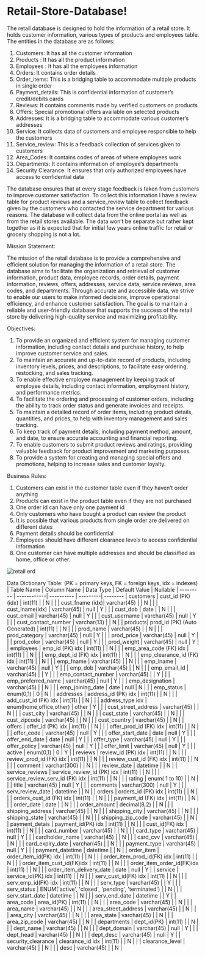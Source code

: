 # Retail-Store-Database!


The retail database is designed to hold the information of a retail store. It holds customer information, various types of products and employees table.
The entities in the database are as follows:

1) Customers:  It has all the customer information
2) Products : It has all the product information
3) Employees : It has all the employees information
4) Orders: It contains order details
5) Order_items: This is a bridging table to accommodate multiple products in single order
6) Payment_details: This is confidential information of customer’s credit/debits cards
7) Reviews: It contains comments made by verified customers on products
8) Offers: Special promotional offers available on selected products
9) Addresses: It is a bridging table to accommodate various customer’s addresses
10) Service: It collects data of customers and employee responsible to help the customers
11) Service_review: This is a feedback collection of services given to customers
12) Area_Codes: It contains codes of areas of where employees work
13) Departments: It contains information of employee’s departments
14) Security Clearance: It ensures that only authorized employees have access to confidential data

The database ensures that at every stage feedback is taken from customers to improve customer satisfaction. To collect this information I have a review table for product reviews and a service_review table to collect feedback given by the customers who contacted the service department for various reasons. The database will collect data from the online portal as well as from the retail stores available. The data won’t be separate but rather kept together as it is expected that for initial few years online traffic for retail or grocery shopping is not a lot.

Mission Statement:

The mission of the retail database is to provide a comprehensive and efficient solution for managing the information of a retail store. The database aims to facilitate the organization and retrieval of customer information, product data, employee records, order details, payment information, reviews, offers, addresses, service data, service reviews, area codes, and departments. Through accurate and accessible data, we strive to enable our users to make informed decisions, improve operational efficiency, and enhance customer satisfaction. The goal is to maintain a reliable and user-friendly database that supports the success of the retail store by delivering high-quality service and maximizing profitability.


Objectives:
1) To provide an organized and efficient system for managing customer information, including contact details and purchase history, to help improve customer service and sales.
2) To maintain an accurate and up-to-date record of products, including inventory levels, prices, and descriptions, to facilitate easy ordering, restocking, and sales tracking.
3) To enable effective employee management by keeping track of employee details, including contact information, employment history, and performance metrics.
4) To facilitate the ordering and processing of customer orders, including the ability to track order status and generate invoices and receipts.
5) To maintain a detailed record of order items, including product details, quantities, and prices, to help with inventory management and sales tracking.
6) To keep track of payment details, including payment method, amount, and date, to ensure accurate accounting and financial reporting.
7) To enable customers to submit product reviews and ratings, providing valuable feedback for product improvement and marketing purposes.
8) To provide a system for creating and managing special offers and promotions, helping to increase sales and customer loyalty.

Business Rules:
1) Customers can exist in the customer table even if they haven’t order anything
2) Products can exist in the product table even if they are not purchased
3) One order id can have only one payment id
4) Only customers who have bought a product can review the product
5) It is possible that various products from single order are delivered on different dates
6) Payment details should be confidential
7) Employees should have different clearance levels to access confidential information
8) One customer can have multiple addresses and should be classified as home, office or other.

![retail erd](https://user-images.githubusercontent.com/128107742/229370328-747272d4-6204-44dd-aad2-0c385eeaf0c5.png)

Data Dictionary Table: (PK = primary keys, FK = foreign keys, idx = indexes)
| Table Name | Column Name | Data Type | Default Value | Nullable
| --------- | ------------| ---------- | ---------| -------- |
customers	| cust_id (PK) (idx) |	int(11) | | N |
| | cust_fname (idx)|	varchar(45)	| | N |
| | cust_lname(idx)	| varchar(45) |	null |	Y |
| | cust_dob |	date	| |	N |
| | cust_email |	varchar(45) |	null |	Y |
| | cust_username |	varchar(45) |	null |	Y |
| | cust_contact_number |	varchar(13)	| |	N |
| products|	prod_id (PK) (Auto Generated)	| int(11)	| |	N |
| | prod_name	| varchar(45)	| |	N |
| | prod_category	| varchar(45)	| null |	Y |
| | prod_price	| varchar(45)	| null |	Y |
| | prod_color |	varchar(45) |	null	| Y |
| | prod_weight	| varchar(45) |	null |	Y |
| employees	| emp_id (PK) idx	| int(11) |	 |	N |
|	| emp_area_code (FK) idx | int(11) |	|	N |
| |	emp_dept_id (FK) idx	| int(11)	| |	N |
|	| emp_clearance_id (FK) idx |	int(11)	| |	N |
|	| emp_fname	| varchar(45)	|	| N |
| |	emp_lname	| varchar(45)	| null | Y |
| |	emp_dob	| varchar(45)	| | 	N |
| |	emp_email_id	| varchar(45)	| |	Y |
| |	emp_contact_number	| varchar(45)	| |	Y |
| |	emp_preferred_name |	varchar(45)	| null |	Y |
| |	emp_designation	| varchar(45)	| |	N |
| |	emp_joining_date |	date	| null	| N |
| |	emp_status |	enum(0,1) |	0 |	N |
| addresses	| address_id (PK) idx	| int(11) | |		N |
| |	add_cust_id (FK) idx |	int(11)	| |	N |
| |	address_type idx	| enum(home,office,other)	| other	| Y |
| |	cust_street_address	| varchar(45)	| |	N |
| |	cust_city	| varchar(45)	|	| N |
| |	cust_state	| varchar(45)	| |	N |
| |	cust_zipcode	| varchar(45)	| |	N |
| |	cust_country |	varchar(45)	| |	N |
| offers | offer_id (PK) idx | int(11) |  | N | 
| | offer_prod_id (FK) idx | int(11) |  | N | 
| | offer_code | varchar(45) | null | Y | 
| | offer_start_date | date | null | Y | 
| | offer_end_date | date | null | Y | 
| | offer_type | varchar(45) | null | Y | 
| | offer_policy | varchar(45) | null | Y | 
| | offer_limit | varchar(45) | null | Y | 
| | active | enum(0,1) | 0 | Y | 
| reviews | review_id (PK) idx | int(11) |  | N | 
| | review_prod_id (FK) idx | int(11) |  | N | 
| | review_cust_id (FK) idx | int(11) |  | N | 
| | comment | varchar(300) |  | N | 
| | review_date | datetime |  | N | 
| service_reviews | service_review_id (PK) idx | int(11) |  | N | 
| | service_review_serv_id (FK) idx | int(11) |  | N | 
| | rating | enum( 1 to 10) |  | N | 
| | title | varchar(45) | null | Y | 
| | comments | varchar(300) | null | Y | 
| | serv_review_date | datetime |  | N |
| orders | orders_id (PK) idx | int(11) |  | N | 
| | orders_cust_id (FK) idx | int(11) |  | N | 
| | payment_id (FK) idx | int(11) |  | N | 
| | order_date | date |  | N | 
| | order_amount | decimal(8,2) |  | N | 
| | shipping_address | varchar(45) |  | N | 
| | shipping_city | varchar(45) |  | N | 
| | shipping_state | varchar(45) |  | N | 
| | shipping_zip_code | varchar(45) |  | N | 
| payment_detais | payment_id(PK) idx | int(11) |  | N | 
| | cust_id(FK) idx | int(11) |  | N | 
| | card_number | varchar(45) |  | N | 
| | card_type | varchar(45) | null | Y | 
| | cardholder_name | varchar(45) |  | N | 
| | card_cvv | varchar(45) |  | N | 
| | card_expiry_date | varchar(45) |  | N | 
| | payment_type | varchar(45) | null | Y | 
| | payment_datetime | datetime |  | N | 
| order_item | order_item_id(PK) idx | int(11) |  | N | 
| | order_item_prod_id(FK) idx | int(11) |  | N | 
| | order_item_cust_id(FK)idx | int(11) |  | N | 
| | order_item_order_id(FK)idx | int(11) |  | N | 
| | order_item_delivery_date | date | null | Y | 
| service | service_id(PK) idx | int(11) |  | N | 
| | serv_cust_id(FK) idx | int(11) |  | N | 
| | serv_emp_id(FK) idx | int(11) |  | N | 
| | serv_type | varchar(45) |  | Y | 
| | serv_status | ENUM('active', 'closed', 'pending', 'terminated') |  | N | 
| | serv_start_date | datetime |  | N | 
| | serv_end_date | datetime |  | Y | 
| area_code | area_id(PK) | int(11) |  | N | 
| | area_code | varchar(45) |  | N | 
| | area_name | varchar(45) |  | N | 
| | area_street_address | varchar(45) |  | N | 
| | area_city | varchar(45) |  | N | 
| | area_state | varchar(45) |  | N | 
| | area_zip_code | varchar(45) |  | N | 
| departments | dept_id(PK) | int(11) |  | N | 
| | dept_name | varchar(45) |  | N | 
| | dept_domain | varchar(45) | null | Y | 
| | dept_head | varchar(45) |  | N | 
| | dept_desc | varchar(45) | null | Y | 
| security_clearance | clearance_id idx | int(11) |  | N | 
| | clearance_level | varchar(45) |  | N | 
| | desc | varchar(45) |  | N | 
